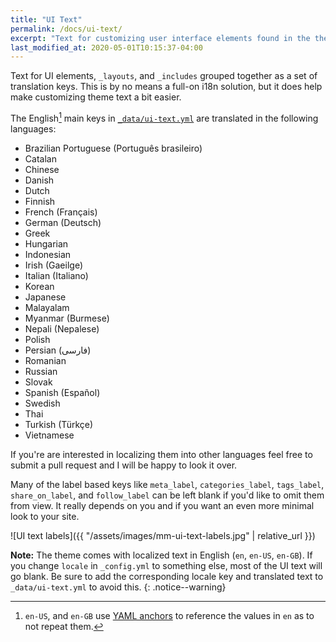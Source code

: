 ```yaml
---
title: "UI Text"
permalink: /docs/ui-text/
excerpt: "Text for customizing user interface elements found in the theme."
last_modified_at: 2020-05-01T10:15:37-04:00
---
```


Text for UI elements, `_layouts`, and `_includes` grouped together as a set of translation keys. This is by no means a full-on i18n solution, but it does help make customizing theme text a bit easier.

The English[^yaml-anchors] main keys in [`_data/ui-text.yml`](https://github.com/mmistakes/minimal-mistakes/blob/master/_data/ui-text.yml) are translated in the following languages:

- Brazilian Portuguese (Português brasileiro)
- Catalan
- Chinese
- Danish
- Dutch
- Finnish
- French (Français)
- German (Deutsch)
- Greek
- Hungarian
- Indonesian
- Irish (Gaeilge)
- Italian (Italiano)
- Korean
- Japanese
- Malayalam
- Myanmar (Burmese)
- Nepali (Nepalese)
- Polish
- Persian (فارسی)
- Romanian
- Russian
- Slovak
- Spanish (Español)
- Swedish
- Thai
- Turkish (Türkçe)
- Vietnamese

If you're are interested in localizing them into other languages feel free to submit a pull request and I will be happy to look it over.

[^yaml-anchors]: `en-US`, and `en-GB` use [YAML anchors](http://www.yaml.org/spec/1.2/spec.html#id2785586) to reference the values in `en` as to not repeat them.

Many of the label based keys like `meta_label`, `categories_label`, `tags_label`, `share_on_label`, and `follow_label` can be left blank if you'd like to omit them from view. It really depends on you and if you want an even more minimal look to your site.

![UI text labels]({{ "/assets/images/mm-ui-text-labels.jpg" | relative_url }})

**Note:** The theme comes with localized text in English (`en`, `en-US`, `en-GB`). If you change `locale` in `_config.yml` to something else, most of the UI text will go blank. Be sure to add the corresponding locale key and translated text to `_data/ui-text.yml` to avoid this.
{: .notice--warning}
